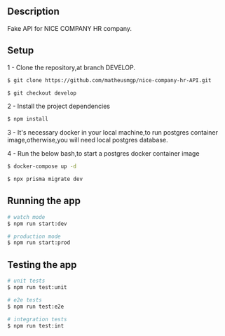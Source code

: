 ## Description

Fake API for NICE COMPANY HR company.

## Setup

1 - Clone the repository,at branch DEVELOP.

```bash
$ git clone https://github.com/matheusmgp/nice-company-hr-API.git

$ git checkout develop
```

2 - Install the project dependencies

```bash
$ npm install
```

3 - It's necessary docker in your local machine,to run postgres container image,otherwise,you will need local postgres database.

4 - Run the below bash,to start a postgres docker container image

```bash
$ docker-compose up -d

$ npx prisma migrate dev
```

## Running the app

```bash
# watch mode
$ npm run start:dev

# production mode
$ npm run start:prod
```

## Testing the app

```bash
# unit tests
$ npm run test:unit

# e2e tests
$ npm run test:e2e

# integration tests
$ npm run test:int
```
